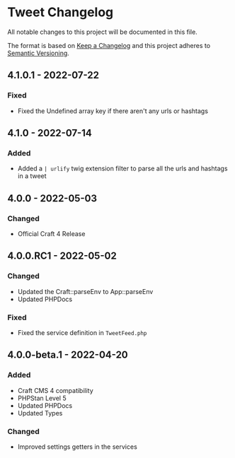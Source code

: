 # Tweet Changelog

All notable changes to this project will be documented in this file.

The format is based on [Keep a Changelog](http://keepachangelog.com/) and this project adheres to [Semantic Versioning](http://semver.org/).

## 4.1.0.1 - 2022-07-22
### Fixed
- Fixed the Undefined array key if there aren't any urls or hashtags

## 4.1.0 - 2022-07-14
### Added
- Added a `| urlify` twig extension filter to parse all the urls and hashtags in a tweet

## 4.0.0 - 2022-05-03
### Changed
- Official Craft 4 Release

## 4.0.0.RC1 - 2022-05-02
### Changed
- Updated the Craft::parseEnv to App::parseEnv 
- Updated PHPDocs

### Fixed
- Fixed the service definition in `TweetFeed.php`

## 4.0.0-beta.1 - 2022-04-20
### Added
- Craft CMS 4 compatibility
- PHPStan Level 5
- Updated PHPDocs
- Updated Types

### Changed
- Improved settings getters in the services